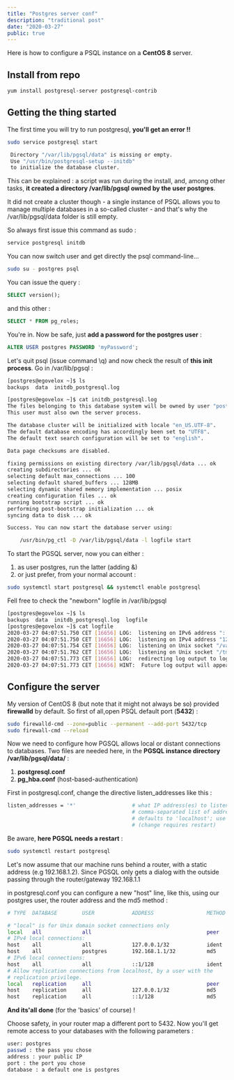 ```yaml
---
title: "Postgres server conf"
description: "traditional post"
date: "2020-03-27"
public: true
---
```


Here is how to configure a PSQL instance on a **CentOS 8** server.

## Install from repo

```bash
yum install postgresql-server postgresql-contrib
```

## Getting the thing started

The first time you will try to run postgresql, **you'll get an error !!**

```bash
sudo service postgresql start
```

```bash
 Directory "/var/lib/pgsql/data" is missing or empty.
 Use "/usr/bin/postgresql-setup --initdb"
 to initialize the database cluster.
```
This can be explained : a script was run during the install, and, among other tasks, **it created a directory /var/lib/pgsql owned by the user postgres**.

It did not create a cluster though - a single instance of PSQL allows you to manage multiple databases in a so-called cluster - and that's why the /var/lib/pgsql/data folder is still empty.

So always first issue this command as sudo :
```bash
service postgresql initdb
```

You can now switch user and get directly the psql command-line...
```bash
sudo su - postgres psql
```
You can issue the query :
```sql
SELECT version();
```

and this other : 
```sql
SELECT * FROM pg_roles;
```
You're in. Now be safe, just **add a password for the postgres user** :

```sql
ALTER USER postgres PASSWORD 'myPassword';
```

Let's quit psql (issue command \q) and now check the result of **this init process**. Go in /var/lib/pgsql :
```bash
[postgres@egovelox ~]$ ls
backups  data  initdb_postgresql.log

[postgres@egovelox ~]$ cat initdb_postgresql.log
The files belonging to this database system will be owned by user "postgres".
This user must also own the server process.

The database cluster will be initialized with locale "en_US.UTF-8".
The default database encoding has accordingly been set to "UTF8".
The default text search configuration will be set to "english".

Data page checksums are disabled.

fixing permissions on existing directory /var/lib/pgsql/data ... ok
creating subdirectories ... ok
selecting default max_connections ... 100
selecting default shared_buffers ... 128MB
selecting dynamic shared memory implementation ... posix
creating configuration files ... ok
running bootstrap script ... ok
performing post-bootstrap initialization ... ok
syncing data to disk ... ok

Success. You can now start the database server using:

    /usr/bin/pg_ctl -D /var/lib/pgsql/data -l logfile start

```

To start the PGSQL server, now you can either : 

1. as user postgres, run the latter (adding &) 
2. or just prefer, from your normal account :
```bash
sudo systemctl start postgresql && systemctl enable postgresql
```

Fell free to check the "newborn" logfile in /var/lib/pgsql
```bash
[postgres@egovelox ~]$ ls
backups  data  initdb_postgresql.log  logfile
[postgres@egovelox ~]$ cat logfile
2020-03-27 04:07:51.750 CET [16656] LOG:  listening on IPv6 address "::1", port 5432
2020-03-27 04:07:51.750 CET [16656] LOG:  listening on IPv4 address "127.0.0.1", port 5432
2020-03-27 04:07:51.754 CET [16656] LOG:  listening on Unix socket "/var/run/postgresql/.s.PGSQL.5432"
2020-03-27 04:07:51.762 CET [16656] LOG:  listening on Unix socket "/tmp/.s.PGSQL.5432"
2020-03-27 04:07:51.773 CET [16656] LOG:  redirecting log output to logging collector process
2020-03-27 04:07:51.773 CET [16656] HINT:  Future log output will appear in directory "log".
```
## Configure the server

My version of CentOS 8 (but note that it might not always be so) provided **firewalld** by default. So first of all,open PSQL default port (**5432**) : 

```bash
sudo firewalld-cmd --zone=public --permanent --add-port 5432/tcp 
sudo firewall-cmd --reload
```

Now we need to configure how PGSQL allows local or distant connections to databases. Two files are needed here, in the **PGSQL instance directory /var/lib/pgsql/data/** : 

1. **postgresql.conf**
2. **pg_hba.conf** (host-based-authentication)

First in postgresql.conf, change the directive listen_addresses like this :
```bash
listen_addresses = '*'                  # what IP address(es) to listen on;
                                        # comma-separated list of addresses;
                                        # defaults to 'localhost'; use '*' for all
                                        # (change requires restart)
```

Be aware, **here PGSQL needs a restart** : 

```bash
sudo systemctl restart postgresql
```


Let's now assume that our machine runs behind a router, with a static address (e.g 192.168.1.2).
Since PGSQL only gets a dialog with the outside passing through the router/gateway 192.168.1.1

in postgresql.conf you can configure a new "host" line, like this, using our postgres user, the router address and the md5 method : 

```bash
# TYPE  DATABASE        USER            ADDRESS                 METHOD

# "local" is for Unix domain socket connections only
local   all             all                                     peer
# IPv4 local connections:
host    all             all             127.0.0.1/32            ident
host    all             postgres        192.168.1.1/32          md5
# IPv6 local connections:
host    all             all             ::1/128                 ident
# Allow replication connections from localhost, by a user with the
# replication privilege.
local   replication     all                                     peer
host    replication     all             127.0.0.1/32            md5
host    replication     all             ::1/128                 md5
```

**And its'all done** (for the 'basics' of course) ! 

Choose safety, in your router map a different port to 5432. Now you'll get remote access to your databases with the following parameters : 

```bash
user: postgres
passwd : the pass you chose
address : your public IP
port : the port you chose
database : a default one is postgres
```




